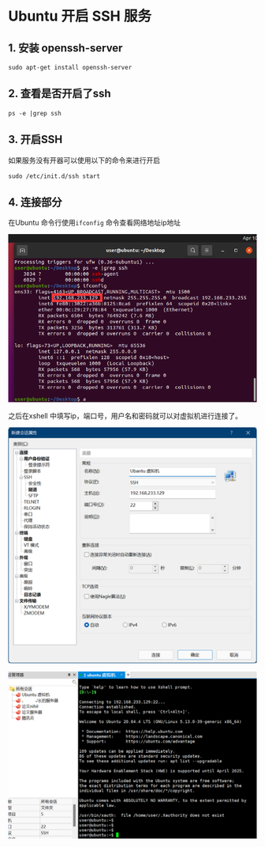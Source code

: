 # Ubuntu 开启 SSH 服务

## 1. 安装 openssh-server
```shell
sudo apt-get install openssh-server
```

## 2. 查看是否开启了ssh

```shell
ps -e |grep ssh
```

## 3. 开启SSH
如果服务没有开器可以使用以下的命令来进行开启
```shell
sudo /etc/init.d/ssh start
```

## 4. 连接部分
在Ubuntu 命令行使用`ifconfig` 命令查看网络地址ip地址

![](../../../img/article/2022-04-11-14-45-30.png)

之后在xshell 中填写ip，端口号，用户名和密码就可以对虚拟机进行连接了。

![](../../../img/article/2022-04-11-14-48-33.png)

![](../../../img/article/2022-04-11-14-47-36.png)
